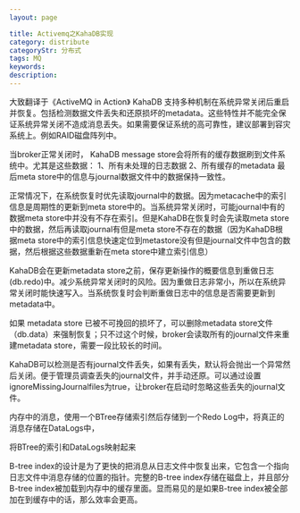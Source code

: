 ```yaml
---
layout: page

title: Activemq之KahaDB实现
category: distribute
categoryStr: 分布式
tags: MQ
keywords: 
description: 
---
```




大致翻译于《ActiveMQ in Action》
KahaDB 支持多种机制在系统异常关闭后重启并恢复。包括检测数据文件丢失和还原损坏的metadata。这些特性并不能完全保证系统异常关闭不造成消息丢失。如果需要保证系统的高可靠性，建议部署到容灾系统上。例如RAID磁盘阵列中。 

当broker正常关闭时， KahaDB message store会将所有的缓存数据刷到文件系统中。尤其是这些数据： 
1、所有未处理的日志数据 
2、所有缓存的metadata 
最后meta store中的信息与journal数据文件中的数据保持一致性。 

正常情况下，在系统恢复时优先读取journal中的数据。因为metacache中的索引信息是周期性的更新到meta store中的。当系统异常关闭时，可能journal中有的数据meta store中并没有不存在索引。但是KahaDB在恢复时会先读取meta store中的数据，然后再读取journal有但是meta store不存在的数据（因为KahaDB根据meta store中的索引信息快速定位到metastore没有但是journal文件中包含的数据，然后根据这些数据重新在meta store中建立索引信息） 

KahaDB会在更新metadata store之前，保存更新操作的概要信息到重做日志(db.redo)中。减少系统异常关闭时的风险。因为重做日志非常小，所以在系统异常关闭时能快速写入。当系统恢复时会判断重做日志中的信息是否需要更新到metadata中。 

如果 metadata store 已被不可挽回的损坏了，可以删除metadata store文件（db.data）来强制恢复；只不过这个时候，broker会读取所有的journal文件来重建metadata store，需要一段比较长的时间。 

KahaDB可以检测是否有journal文件丢失，如果有丢失，默认将会抛出一个异常然后关闭。便于管理员调查丢失的journal文件，并手动还原。可以通过设置ignoreMissingJournalfiles为true，让broker在启动时忽略这些丢失的journal文件。






内存中的消息，使用一个BTree存储索引然后存储到一个Redo Log中，将真正的消息存储在DataLogs中，

将BTree的索引和DataLogs映射起来

B-tree index的设计是为了更快的把消息从日志文件中恢复出来，它包含一个指向日志文件中消息存储的位置的指针。完整的B-tree index存储在磁盘上，并且部分B-tree index被加载到内存中的缓存里面。显而易见的是如果B-tree index被全部加在到缓存中的话，那么效率会更高。



